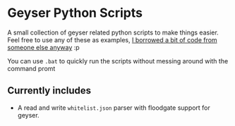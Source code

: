 # Geyser Python Scripts

A small collection of geyser related python scripts to make things easier. Feel free to use any of these as examples, [I borrowed a bit of code from someone else anyway](https://github.com/JdavisBro/JdavisBot/blob/942ee5e9eaed0ac8a704141f82c216a4faa8c059/cogs/minecraftServer/minecraftServer.py#L57) :p

You can use `.bat` to quickly run the scripts without messing around with the command promt

## Currently includes

- A read and write `whitelist.json` parser with floodgate support for geyser.
